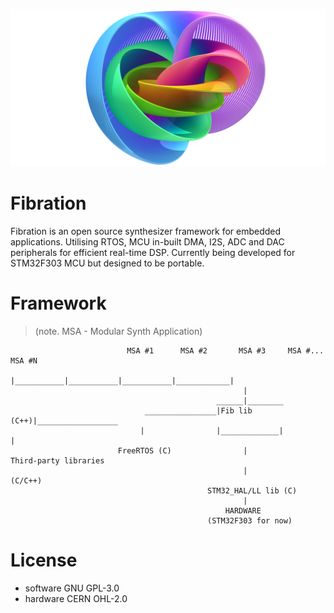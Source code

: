 ![Hopf Fibration](Misc/hopf-fibration.png)
# Fibration
Fibration is an open source synthesizer framework for embedded applications.
Utilising RTOS, MCU in-built DMA, I2S, ADC and DAC peripherals for efficient real-time DSP.
Currently being developed for STM32F303 MCU but designed to be portable. 

# Framework
> (note. MSA - Modular Synth Application)

                              MSA #1      MSA #2       MSA #3     MSA #...     MSA #N
                                |___________|___________|___________|____________|
                                                        |
                                                  ______|________
                                  ________________|Fib lib (C++)|__________________
                                 |                |_____________|                  |
                            FreeRTOS (C)                |                  Third-party libraries
                                                        |                       (C/C++)                                             
                                                STM32_HAL/LL lib (C)
                                                        |
                                                    HARDWARE 
                                                (STM32F303 for now) 

# License
- software GNU GPL-3.0
- hardware CERN OHL-2.0 
